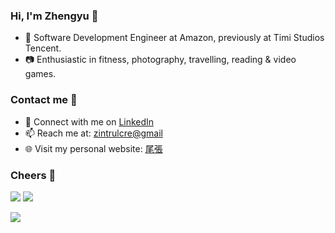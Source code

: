 ### Hi, I'm Zhengyu 👋

- 👤 Software Development Engineer at Amazon, previously at Timi Studios Tencent.
- 📷 Enthusiastic in fitness, photography, travelling, reading & video games.


### Contact me 📧

- 💼 Connect with me on [LinkedIn](https://www.linkedin.com/in/zhengyu-chen-19065a164/)
- 📫 Reach me at: [zintrulcre@gmail](mailto:zintrulcre@gmail)
- 🌐 Visit my personal website: [尾張](https://zintrulcre.vip/)

### Cheers 🍻

![](https://img.shields.io/github/stars/zintrulcre?affiliations=OWNER%2CCOLLABORATOR) ![](https://img.shields.io/github/followers/zintrulcre)

![](https://github-readme-stats.vercel.app/api?username=ZintrulCre&theme=blueberry)

<!-- ![](https://github-readme-stats.vercel.app/api/top-langs/?username=zintrulcre&theme=blueberry&show_icons=true) -->
